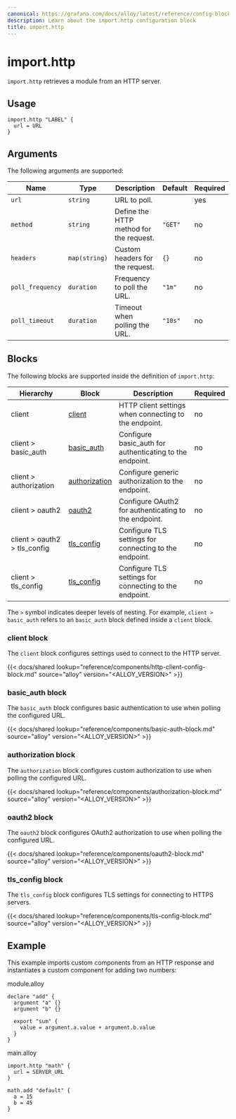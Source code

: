 ```yaml
---
canonical: https://grafana.com/docs/alloy/latest/reference/config-blocks/import.http/
description: Learn about the import.http configuration block
title: import.http
---
```


# import.http

`import.http` retrieves a module from an HTTP server.

## Usage

```alloy
import.http "LABEL" {
  url = URL
}
```

## Arguments

The following arguments are supported:

| Name             | Type          | Description                             | Default | Required |
| ---------------- | ------------- | --------------------------------------- | ------- | -------- |
| `url`            | `string`      | URL to poll.                            |         | yes      |
| `method`         | `string`      | Define the HTTP method for the request. | `"GET"` | no       |
| `headers`        | `map(string)` | Custom headers for the request.         | `{}`    | no       |
| `poll_frequency` | `duration`    | Frequency to poll the URL.              | `"1m"`  | no       |
| `poll_timeout`   | `duration`    | Timeout when polling the URL.           | `"10s"` | no       |

## Blocks

The following blocks are supported inside the definition of `import.http`:

| Hierarchy                    | Block             | Description                                              | Required |
| ---------------------------- | ----------------- | -------------------------------------------------------- | -------- |
| client                       | [client][]        | HTTP client settings when connecting to the endpoint.    | no       |
| client > basic_auth          | [basic_auth][]    | Configure basic_auth for authenticating to the endpoint. | no       |
| client > authorization       | [authorization][] | Configure generic authorization to the endpoint.         | no       |
| client > oauth2              | [oauth2][]        | Configure OAuth2 for authenticating to the endpoint.     | no       |
| client > oauth2 > tls_config | [tls_config][]    | Configure TLS settings for connecting to the endpoint.   | no       |
| client > tls_config          | [tls_config][]    | Configure TLS settings for connecting to the endpoint.   | no       |

The `>` symbol indicates deeper levels of nesting.
For example, `client > basic_auth` refers to an `basic_auth` block defined inside a `client` block.

### client block

The `client` block configures settings used to connect to the HTTP server.

{{< docs/shared lookup="reference/components/http-client-config-block.md" source="alloy" version="<ALLOY_VERSION>" >}}

### basic_auth block

The `basic_auth` block configures basic authentication to use when polling the configured URL.

{{< docs/shared lookup="reference/components/basic-auth-block.md" source="alloy" version="<ALLOY_VERSION>" >}}

### authorization block

The `authorization` block configures custom authorization to use when polling the configured URL.

{{< docs/shared lookup="reference/components/authorization-block.md" source="alloy" version="<ALLOY_VERSION>" >}}

### oauth2 block

The `oauth2` block configures OAuth2 authorization to use when polling the configured URL.

{{< docs/shared lookup="reference/components/oauth2-block.md" source="alloy" version="<ALLOY_VERSION>" >}}

### tls_config block

The `tls_config` block configures TLS settings for connecting to HTTPS servers.

{{< docs/shared lookup="reference/components/tls-config-block.md" source="alloy" version="<ALLOY_VERSION>" >}}

## Example

This example imports custom components from an HTTP response and instantiates a custom component for adding two numbers:

module.alloy

```alloy
declare "add" {
  argument "a" {}
  argument "b" {}

  export "sum" {
    value = argument.a.value + argument.b.value
  }
}
```

main.alloy

```alloy
import.http "math" {
  url = SERVER_URL
}

math.add "default" {
  a = 15
  b = 45
}
```

[client]: #client-block
[basic_auth]: #basic_auth-block
[authorization]: #authorization-block
[oauth2]: #oauth2-block
[tls_config]: #tls_config-block
